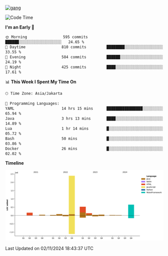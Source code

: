 <!-- [<img src='https://dev.karakun.com/assets/posts/2018-09-16-jc-java-article/3duke_suspects.jpg' alt='java'>](https://github.com/yeahbutstill) -->
[<img src='https://asset-2.tstatic.net/tribunnewswiki/foto/bank/images/Mozart.jpg' alt='gang'>](https://github.com/yeahbutstill)

<!--START_SECTION:waka-->
![Code Time](http://img.shields.io/badge/Code%20Time-2%2C861%20hrs%2011%20mins-blue)

**I'm an Early 🐤** 

```text
🌞 Morning                595 commits         ██████░░░░░░░░░░░░░░░░░░░   24.65 % 
🌆 Daytime                810 commits         ████████░░░░░░░░░░░░░░░░░   33.55 % 
🌃 Evening                584 commits         ██████░░░░░░░░░░░░░░░░░░░   24.19 % 
🌙 Night                  425 commits         ████░░░░░░░░░░░░░░░░░░░░░   17.61 % 
```


📊 **This Week I Spent My Time On** 

```text
🕑︎ Time Zone: Asia/Jakarta

💬 Programming Languages: 
YAML                     14 hrs 15 mins      ████████████████░░░░░░░░░   65.94 % 
Java                     3 hrs 13 mins       ████░░░░░░░░░░░░░░░░░░░░░   14.89 % 
Lua                      1 hr 14 mins        █░░░░░░░░░░░░░░░░░░░░░░░░   05.72 % 
Bash                     50 mins             █░░░░░░░░░░░░░░░░░░░░░░░░   03.86 % 
Docker                   26 mins             █░░░░░░░░░░░░░░░░░░░░░░░░   02.02 % 
```

**Timeline**

![Lines of Code chart](https://raw.githubusercontent.com/yeahbutstill/yeahbutstill/main/assets/bar_graph.png)


 Last Updated on 02/11/2024 18:43:37 UTC
<!--END_SECTION:waka-->
